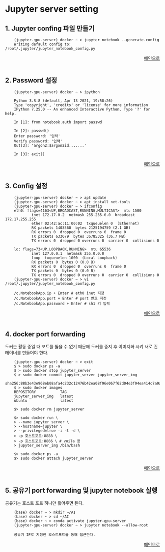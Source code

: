 # Jupyter server setting

1.<span></span> Jupyter confing 파일 만들기
---

```
    (jupyter-gpu-server) docker ~ > jupyter notebook --generate-config
    Writing default config to: /root/.jupyter/jupyter_notebook_config.py
```

<div align="right"> 
<a href="https://github.com/och5351/Jupyter-server/blob/main/Readme.md"> 메인으로 </a>
</div><br>

2.<span></span> Password 설정
---

```
    (jupyter-gpu-server) docker ~ > ipython

    Python 3.8.8 (default, Apr 13 2021, 19:58:26)
    Type 'copyright', 'credits' or 'license' for more information
    IPython 7.25.0 -- An enhanced Interactive Python. Type '?' for help.

    In [1]: from notebook.auth import passwd

    In [2]: passwd()
    Enter password: '입력'
    Verify password: '입력'
    Out[3]: 'argon2:$argon2id.......'

    In [3]: exit()

```

<div align="right"> 
<a href="https://github.com/och5351/Jupyter-server/blob/main/Readme.md"> 메인으로 </a>
</div><br>

3.<span></span> Config 설정
---

```
    (jupyter-gpu-server) docker ~ > apt update
    (jupyter-gpu-server) docker ~ > apt install net-tools
    (jupyter-gpu-server) docker ~ > ifconfig
    eth0: flags=4163<UP,BROADCAST,RUNNING,MULTICAST>  mtu 1500
            inet 172.17.0.2  netmask 255.255.0.0  broadcast 172.17.255.255
            ether 02:42:ac:11:00:02  txqueuelen 0  (Ethernet)
            RX packets 1403560  bytes 2125194759 (2.1 GB)
            RX errors 0  dropped 0  overruns 0  frame 0
            TX packets 633679  bytes 36785325 (36.7 MB)
            TX errors 0  dropped 0 overruns 0  carrier 0  collisions 0

    lo: flags=73<UP,LOOPBACK,RUNNING>  mtu 65536
            inet 127.0.0.1  netmask 255.0.0.0
            loop  txqueuelen 1000  (Local Loopback)
            RX packets 0  bytes 0 (0.0 B)
            RX errors 0  dropped 0  overruns 0  frame 0
            TX packets 0  bytes 0 (0.0 B)
            TX errors 0  dropped 0 overruns 0  carrier 0  collisions 0
    (jupyter-gpu-server) docker ~ > vi /root/.jupyter/jupyter_notebook_config.py

    /c.NotebookApp.ip + Enter # eth0 inet 지정
    /c.NotebookApp.port + Enter # port 번호 지정 
    /c.NotebookApp.password + Enter # sh1 키 입력

```

<div align="right"> 
<a href="https://github.com/och5351/Jupyter-server/blob/main/Readme.md"> 메인으로 </a>
</div><br>

4.<span></span> docker port forwarding
---

도커는 활동 중일 때 포트를 뚫을 수 없기 때문에 도커를 중지 후 이미지화 시켜 새로 컨테이너를 만들어야 한다.

```
    (jupyter-gpu-server) docker ~ > exit
    $ > sudo docker ps -a
    $ > sudo docker stop jupyter_server
    $ > sudo docker commit jupyter_server jupyter_server_img
    sha256:88b3e43e968eb08afa4c232c12476b42ea08f96e067f62d04e3f94ea414c7a9a
    $ > sudo docker images
    REPOSITORY           TAG       
    jupyter_server_img   latest    
    ubuntu               latest

    $> sudo docker rm jupyter_server

    $> sudo docker run \
    > --name jupyter_server \
    > --hostname=jupyter \
    > --privileged=true -i -t -d \
    > -p 호스트포트:8888 \
    > -p 호스트포트:8866 \ # voila 용
    > jupyter_server_img /bin/bash

    $> sudo docker ps -a
    $> sudo docker attach jupyter_server
```

<div align="right"> 
<a href="https://github.com/och5351/Jupyter-server/blob/main/Readme.md"> 메인으로 </a>
</div><br>

5.<span></span> 공유기 port forwarding 및 jupyter notebook 실행
---

공유기는 호스트 포트 하나만 뚫어주면 된다.

```
    (base) docker ~ > mkdir ~/AI
    (base) docker ~ > cd ~/AI
    (base) docker ~ > conda activate jupyter-gpu-server
    (jupyter-gpu-server) docker ~ > jupyter notebook --allow-root

    공유기 IP로 지정한 호스트포트를 통해 접근한다.
```

<div align="right"> 
<a href="https://github.com/och5351/Jupyter-server/blob/main/Readme.md"> 메인으로 </a>
</div><br>
